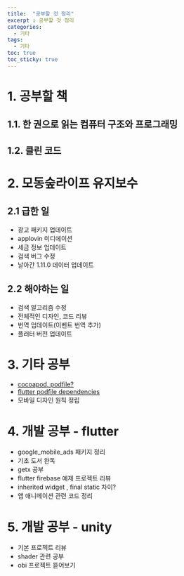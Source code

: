 ```yaml
---
title:  "공부할 것 정리"
excerpt : 공부할 것 정리
categories:
  - 기타
tags:
  - 기타
toc: true
toc_sticky: true
---
```

# 1. 공부할 책  

## 1.1. 한 권으로 읽는 컴퓨터 구조와 프로그래밍  
## 1.2. 클린 코드  

# 2. 모동숲라이프 유지보수  

## 2.1 급한 일  

- 광고 패키지 업데이트
- applovin 미디에이션
- 세금 정보 업데이트
- 검색 버그 수정
- 날아간 1.11.0 데이터 업데이트

## 2.2 해야하는 일  

- 검색 알고리즘 수정
- 전체적인 디자인, 코드 리뷰
- 번역 업데이트(이벤트 번역 추가)
- 플러터 버전 업데이트

# 3. 기타 공부  

- [cocoapod, podfile?](https://points.tistory.com/69)
- [flutter podfile dependencies](https://tsdev-tech.tistory.com/3)
- 모바일 디자인 원칙 정립

# 4. 개발 공부 - flutter  

- google_mobile_ads 패키지 정리
- 기초 도서 완독
- getx 공부
- flutter firebase 예제 프로젝트 리뷰
- inherited widget , final static 차이?
- 앱 애니메이션 관련 코드 정리

# 5. 개발 공부 - unity  

- 기본 프로젝트 리뷰
- shader 관련 공부
- obi 프로젝트 뜯어보기

